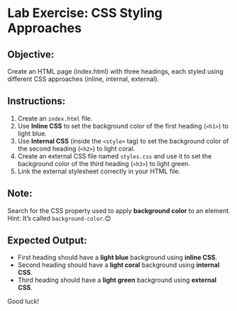 # Lab Exercise: CSS Styling Approaches

## Objective:
Create an HTML page (index.html) with three headings, each styled using different CSS approaches (inline, internal, external).

## Instructions:
1. Create an `index.html` file.
2. Use **Inline CSS** to set the background color of the first heading (`<h1>`) to light blue.
3. Use **Internal CSS** (inside the `<style>` tag) to set the background color of the second heading (`<h2>`) to light coral.
4. Create an external CSS file named `styles.css` and use it to set the background color of the third heading (`<h3>`) to light green.
5. Link the external stylesheet correctly in your HTML file.

## Note:
Search for the CSS property used to apply **background color** to an element. Hint: It’s called `background-color`.😊

## Expected Output:
- First heading should have a **light blue** background using **inline CSS**.
- Second heading should have a **light coral** background using **internal CSS**.
- Third heading should have a **light green** background using **external CSS**.

Good luck!
